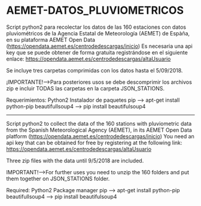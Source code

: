# AEMET-DATOS_PLUVIOMETRICOS

Script python2 para recolectar los datos de las 160 estaciones con datos pluviométricos de la Agencia Estatal de Meteorología (AEMET) de Espàña, en su plataforma AEMET Open Data (https://opendata.aemet.es/centrodedescargas/inicio)
Es necesaria una api key que se puede obtener de forma gratuita registrándose en el siguiente enlace: 
https://opendata.aemet.es/centrodedescargas/altaUsuario

Se incluye tres carpetas comprimidas con los datos hasta el 5/09/2018.

¡IMPORTANTE!-->Para posteriores usos se debe descomprimir los archivos zip e incluir TODAS las carpetas en la carpeta JSON_STATIONS.

Requerimientos: 
Python2
Instalador de paquetes pip --> apt-get install python-pip
beautifullsoup4            --> pip install beautifulsoup4  

*****************************************

Script python2 to collect the data of the 160 stations with pluviometric data from the Spanish Meteorological Agency (AEMET), in its AEMET Open Data platform (https://opendata.aemet.es/centrodedescargas/inicio)
You need an api key that can be obtained for free by registering at the following link:
https://opendata.aemet.es/centrodedescargas/altaUsuario

Three zip files with the data until 9/5/2018 are included.

IMPORTANT!-->For further uses you need to unzip the 160 folders and put them together on JSON_STATIONS folder.

Required:
Python2
Package manager pip --> apt-get install python-pip
beautifullsoup4     --> pip install beautifulsoup4  
